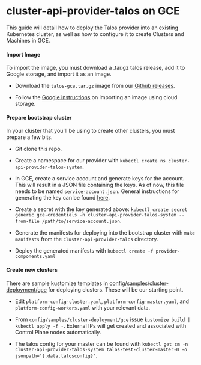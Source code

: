# cluster-api-provider-talos on GCE

This guide will detail how to deploy the Talos provider into an existing Kubernetes cluster, as well as how to configure it to create Clusters and Machines in GCE.


#### Import Image

To import the image, you must download a .tar.gz talos release, add it to Google storage, and import it as an image.

- Download the `talos-gce.tar.gz` image from our [Github releases](https://github.com/talos-systems/talos/releases).

- Follow the [Google instructions](https://cloud.google.com/compute/docs/images/import-existing-image#import_image) on importing an image using cloud storage.


#### Prepare bootstrap cluster

In your cluster that you'll be using to create other clusters, you must prepare a few bits.

- Git clone this repo.

- Create a namespace for our provider with `kubectl create ns cluster-api-provider-talos-system`.

- In GCE, create a service account and generate keys for the account. This will result in a JSON file containing the keys. As of now, this file needs to be named `service-account.json`. General instructions for generating the key can be found [here](https://cloud.google.com/iam/docs/creating-managing-service-account-keys).

- Create a secret with the key generated above: `kubectl create secret generic gce-credentials -n cluster-api-provider-talos-system --from-file /path/to/service-account.json`.

- Generate the manifests for deploying into the bootstrap cluster with `make manifests` from the `cluster-api-provider-talos` directory.

- Deploy the generated manifests with `kubectl create -f provider-components.yaml`


#### Create new clusters

There are sample kustomize templates in [config/samples/cluster-deployment/gce](../config/samples/cluster-deployment/gce) for deploying clusters. These will be our starting point.

- Edit `platform-config-cluster.yaml`, `platform-config-master.yaml`, and `platform-config-workers.yaml` with your relevant data. 

- From `config/samples/cluster-deployment/gce` issue `kustomize build | kubectl apply -f -`. External IPs will get created and associated with Control Plane nodes automatically.

- The talos config for your master can be found with `kubectl get cm -n cluster-api-provider-talos-system talos-test-cluster-master-0 -o jsonpath='{.data.talosconfig}'`.